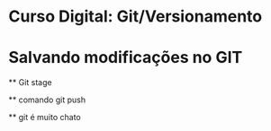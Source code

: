 # Curso Digital: Git/Versionamento

# Salvando modificações no GIT

** Git stage

** comando git push

** git é muito chato